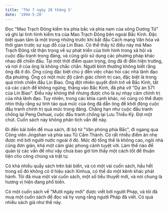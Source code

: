 ```yaml
---
title: 'Thứ 7 ngày 28 tháng 5'
date: '1994-5-28'
---
```


Đọc "Mao Trạch Đông kiểm tra phía bắc và phía nam của sông Dương Tử" và ghi lại tình hình kiểm tra của Mao Trạch Đông bên ngoài Bắc Kinh. Đặc biệt quan tâm là một trong những trước khi bắt đầu Cách mạng Văn hóa và thời gian trước sự sụp đổ của Lin Biao. Có thể thấy từ điều này mà Mao Trạch Đông rất thận trọng về sự phát triển của tình hình trong xã hội và cuộc đấu tranh trong đảng, và cũng giỏi sử dụng các phương pháp khác nhau để chiến đấu. Tại một thời điểm quan trọng, ông đã đi đến hiện trường, và nơi ở của ông là không chắc chắn. Người bình thường không biết rằng ông đã ở đó. Ông cũng đặc biệt chú ý đến việc chào hỏi các nhà lãnh đạo địa phương. Ông có một mức độ cảnh giác chính trị cao, đặc biệt là trong quá trình chiến đấu Lin Biao. Ông đột nhiên quyết định trở về Bắc Kinh, tất cả các cách để không ngừng, thẳng vào Bắc Kinh, đã phá vỡ "Dự án 571 của Lin Biao". Điều này không thể nhưng được cho là sự nhạy cảm chính trị của nhà lãnh đạo. Tuy nhiên, trong các khía cạnh khác, nó cũng có thể được nhìn thấy rằng sự tỉnh táo quá mức của ông đã dẫn ông để khởi động cuộc đấu tranh chính trị quá mức trong đảng. Chẳng hạn như cuộc đấu tranh chống lại Peng Dehuai, cuộc đấu tranh chống lại Lưu Thiếu Kỳ. Đợi một chút. Cuốn sách này không phân tích vấn đề này.

Đi đến bãi biển để mua sách, đi bộ từ "Văn phòng phía Bắc", đi ngang qua Công viên Jingshan và phía sau Tử Cấm Thành. Có rất nhiều điểm ăn nhẹ được mở bởi người nước ngoài ở đó. Mức độ tổng thể là không cao, ngôi nhà cũng đơn giản, khá một cảm giác phong cảnh tuyệt vời. Làm thế nào để quản lý các vấn đề như vậy chưa bao giờ tìm thấy một cách tốt để thuận tiện cho công chúng và trật tự.

Có khá nhiều quầy sách trên bãi biển, và có một vài cuốn sách, hầu hết trong số đó không có ở hiệu sách Xinhua, có thể do một kênh khác phát hành. Tôi đã mua một vài cuốn sách, một số tiểu thuyết mới, và nói chung là hương vị hiện đang phổ biến.

Có một cuốn sách về "Mười ngày mới" được viết bởi người Pháp, và tôi đã mua một cuốn sách để đọc và hy vọng rằng người Pháp đã viết. Có quá nhiều sách giả như thế này.

